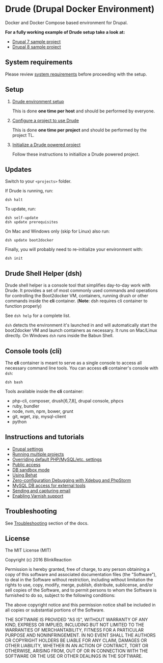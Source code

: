 # Drude (**Dru**pal **D**ocker **E**nvironment)

Docker and Docker Compose based environment for Drupal.

**For a fully working example of Drude setup take a look at:**
- [Drupal 7 sample project](https://github.com/blinkreaction/drude-d7-testing)
- [Drupal 8 sample project](https://github.com/blinkreaction/drude-d8-testing)


## System requirements

Please review [system requirements](/docs/system-requirements.md) before proceeding with the setup.


<a name="setup"></a>
## Setup

1. [Drude environment setup](/docs/drude-env-setup.md)
    
    This is done **one time per host** and should be performed by everyone.

2. [Configure a project to use Drude](/docs/drude-project-setup.md)

    This is done **one time per project** and should be performed by the project TL.

3. [Initialize a Drude powered project](/docs/drude-project-init.md)

    Follow these instructions to initiallize a Drude powered project.


<a name="updates"></a>
## Updates

Switch to your `<projects>` folder.

If Drude is running, run:

```
dsh halt
```

To update, run:

```
dsh self-update
dsh update prerequisites
```

On Mac and Windows only (skip for Linux) also run:

```
dsh update boot2docker
```

Finally, you will probably need to re-initialize your environment with:

```
dsh init
```


<a name="dsh"></a>
## Drude Shell Helper (dsh)

Drude shell helper is a console tool that simplifies day-to-day work with Drude.
It provides a set of most commonly used commands and operations for controlling the Boot2docker VM, containers, running drush or other commands inside the **cli** container. (**Note**: dsh requires cli container to function properly)

See `dsh help` for a complete list.

`dsh` detects the environment it's launched in and will automatically start the boot2docker VM and launch containers as necessary.
It runs on Mac/Linux directly. On Windows `dsh` runs inside the Babun Shell.


<a name="cli"></a>
## Console tools (cli)

The **cli** container is meant to serve as a single console to access all necessary command line tools.
You can access **cli** container's console with `dsh`:

```
dsh bash
```

Tools available inside the **cli** container:

- php-cli, composer, drush[6,7,8], drupal console, phpcs
- ruby, bundler
- node, nvm, npm, bower, grunt
- git, wget, zip, mysql-client
- python


<a name="instructions"></a>
## Instructions and tutorials

- [Drupal settings](/docs/drupal-settings.md)
- [Running multiple projects](/docs/multiple-projects.md)
- [Overriding default PHP/MySQL/etc. settings](/docs/settings.md)
- [Public access](/docs/public-access.md)
- [DB sandbox mode](/docs/db-sandbox.md)
- [Using Behat](/docs/behat.md)
- [Zero-configuration Debugging with Xdebug and PhpStorm](/docs/xdebug.md)
- [MySQL DB access for external tools](/docs/db-access.md)
- [Sending and capturing email](/docs/mail.md)
- [Enabling Varnish support](/docs/varnish.md)

<a name="troubleshooting"></a>
## Troubleshooting

See [Troubleshooting](/docs/troubleshooting.md) section of the docs.


## License

The MIT License (MIT)

Copyright (c) 2016 BlinkReaction

Permission is hereby granted, free of charge, to any person obtaining a copy
of this software and associated documentation files (the "Software"), to deal
in the Software without restriction, including without limitation the rights
to use, copy, modify, merge, publish, distribute, sublicense, and/or sell
copies of the Software, and to permit persons to whom the Software is
furnished to do so, subject to the following conditions:

The above copyright notice and this permission notice shall be included in all
copies or substantial portions of the Software.

THE SOFTWARE IS PROVIDED "AS IS", WITHOUT WARRANTY OF ANY KIND, EXPRESS OR
IMPLIED, INCLUDING BUT NOT LIMITED TO THE WARRANTIES OF MERCHANTABILITY,
FITNESS FOR A PARTICULAR PURPOSE AND NONINFRINGEMENT. IN NO EVENT SHALL THE
AUTHORS OR COPYRIGHT HOLDERS BE LIABLE FOR ANY CLAIM, DAMAGES OR OTHER
LIABILITY, WHETHER IN AN ACTION OF CONTRACT, TORT OR OTHERWISE, ARISING FROM,
OUT OF OR IN CONNECTION WITH THE SOFTWARE OR THE USE OR OTHER DEALINGS IN THE
SOFTWARE.
